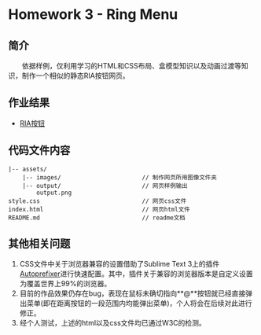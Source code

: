 # Homework 3 - Ring Menu

## 简介

　　依据样例，仅利用学习的HTML和CSS布局、盒模型知识以及动画过渡等知识，制作一个相似的静态RIA按钮网页。

## 作业结果

- [RIA按钮](https://reganfan.github.io/LearningWeb2.0/docs/Homework-3-Ring-Menu/index.html)

## 代码文件内容

```
|-- assets/
	|-- images/                       // 制作网页所用图像文件夹
	|-- output/                       // 网页样例输出
		output.png
style.css                             // 网页css文件
index.html                            // 网页html文件
README.md                             // readme文档
```

## 其他相关问题

1. CSS文件中关于浏览器兼容的设置借助了Sublime Text 3上的插件[Autoprefixer](https://github.com/sindresorhus/sublime-autoprefixer)进行快速配置。其中，插件关于兼容的浏览器版本是自定义设置为覆盖世界上99%的浏览器。
2. 目前的作品效果仍存在bug，表现在鼠标未确切指向**@**按钮就已经直接弹出菜单(即在距离按钮的一段范围内均能弹出菜单)，个人将会在后续对此进行修正。
6. 经个人测试，上述的html以及css文件均已通过W3C的检测。